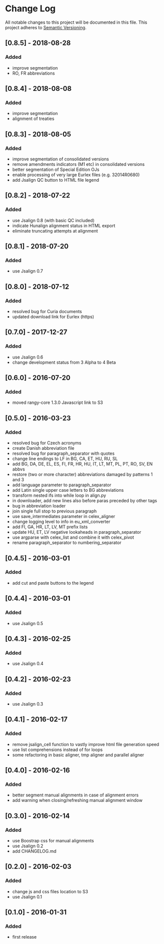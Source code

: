# Change Log
All notable changes to this project will be documented in this file.
This project adheres to [Semantic Versioning](http://semver.org/).

## [0.8.5] - 2018-08-28
### Added
- improve segmentation
- RO, FR abbreviations

## [0.8.4] - 2018-08-08
### Added
- improve segmentation
- alignment of treaties

## [0.8.3] - 2018-08-05
### Added
- improve segmentation of consolidated versions
- remove amendments indicators (M1 etc) in consolidated versions
- better segmentation of Special Edition OJs
- enable processing of very large Eurlex files (e.g. 32014R0680)
- add Jsalign QC button to HTML file legend

## [0.8.2] - 2018-07-22
### Added
- use Jsalign 0.8 (with basic QC included)
- indicate Hunalign alignment status in HTML export
- eliminate truncating attempts at alignment

## [0.8.1] - 2018-07-20
### Added
- use Jsalign 0.7

## [0.8.0] - 2018-07-12
### Added
- resolved bug for Curia documents
- updated download link for Eurlex (https)

## [0.7.0] - 2017-12-27
### Added
- use Jsalign 0.6
- change development status from 3 Alpha to 4 Beta

## [0.6.0] - 2016-07-20
### Added
- moved rangy-core 1.3.0 Javascript link to S3

## [0.5.0] - 2016-03-23
### Added
- resolved bug for Czech acronyms
- create Danish abbreviation file
- resolved bug for paragraph_separator with quotes
- change line endings to LF in BG, CA, ET, HU, RU, SL
- add BG, DA, DE, EL, ES, FI, FR, HR, HU, IT, LT, MT, PL, PT, RO, SV, EN abbvs
- restore (two or more character) abbreviations damaged by patterns 1 and 3
- add language parameter to paragraph_separator
- add Latin single upper case letters to BG abbreviations
- transform nested ifs into while loop in align.py
- in downloader, add new lines also before paras preceded by other tags
- bug in abbreviation loader
- join single full stop to previous paragraph
- use save_intermediates parameter in celex_aligner
- change logging level to info in eu_xml_converter
- add FI, GA, HR, LT, LV, MT prefix lists
- update HU, ET, LV negative lookaheads in paragraph_separator
- use argparse with celex_list and combine it with celex_pivot
- rename paragraph_separator to numbering_separator

## [0.4.5] - 2016-03-01
### Added
- add cut and paste buttons to the legend

## [0.4.4] - 2016-03-01
### Added
- use Jsalign 0.5

## [0.4.3] - 2016-02-25
### Added
- use Jsalign 0.4

## [0.4.2] - 2016-02-23
### Added
- use Jsalign 0.3

## [0.4.1] - 2016-02-17
### Added
- remove jsalign_cell function to vastly improve html file generation speed
- use list comprehensions instead of for loops
- some refactoring in basic aligner, tmp aligner and parallel aligner

## [0.4.0] - 2016-02-16
### Added
- better segment manual alignments in case of alignment errors 
- add warning when closing/refreshing manual alignment window

## [0.3.0] - 2016-02-14
### Added
- use Boostrap css for manual alignments 
- use Jsalign 0.2
- add CHANGELOG.md

## [0.2.0] - 2016-02-03
### Added
- change js and css files location to S3
- use Jsalign 0.1


## [0.1.0] - 2016-01-31
### Added
- first release